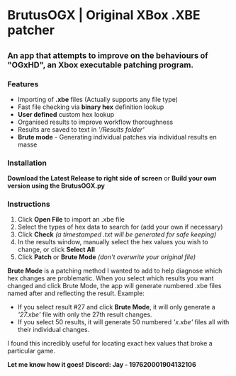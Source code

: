 # BrutusOGX | Original XBox .XBE patcher
## <sup>An app that attempts to improve on the behaviours of "OGxHD", an Xbox executable patching program.</sup>

### Features
+ Importing of **.xbe** files (Actually supports any file type)
+ Fast file checking via **binary hex** definition lookup
+ **User defined** custom hex lookup
+ Organised results to improve workflow thoroughness
+ Results are saved to text in *'/Results folder'*
+ **Brute mode** - Generating individual patches via individual results en masse

### Installation
**Download the Latest Release to right side of screen**
or 
**Build your own version using the BrutusOGX.py**

### Instructions
1. Click **Open File** to import an .xbe file
2. Select the types of hex data to search for (add your own if necessary)
3. Click **Check** *(a timestamped .txt will be generated for safe keeping)*
4. In the results window, manually select the hex values you wish to change, or click **Select All**
5. Click **Patch** or **Brute Mode** *(don't overwrite your original file)*

**Brute Mode** is a patching method I wanted to add to help diagnose which hex changes are problematic.
When you select which results you want changed and click Brute Mode, the app will generate numbered .xbe files named after and reflecting the result.
Example:
+ If you select result #27 and click **Brute Mode**, it will only generate a *'27.xbe'* file with only the 27th result changes.
+ If you select 50 results, it will generate 50 numbered *'x.xbe'* files all with their individual changes.

I found this incredibly useful for locating exact hex values that broke a particular game.

**Let me know how it goes!**
**Discord: Jay - 197620001904132106**
